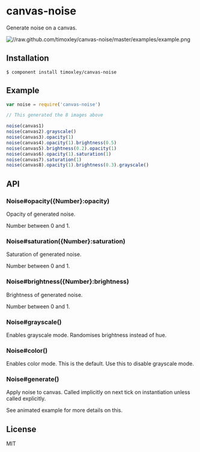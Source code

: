 
# canvas-noise

  Generate noise on a canvas.

![//raw.github.com/timoxley/canvas-noise/master/examples/example.png](//raw.github.com/timoxley/canvas-noise/master/examples/example.png)

## Installation

    $ component install timoxley/canvas-noise

## Example

```js
var noise = require('canvas-noise')

// This generated the 8 images above

noise(canvas1)
noise(canvas2).grayscale()
noise(canvas3).opacity(1)
noise(canvas4).opacity(1).brightness(0.5)
noise(canvas5).brightness(0.2).opacity(1)
noise(canvas6).opacity(1).saturation(1)
noise(canvas7).saturation(1)
noise(canvas8).opacity(1).brightness(0.3).grayscale()

```

## API

### Noise#opacity({Number}:opacity)

  Opacity of generated noise.

  Number between 0 and 1.

### Noise#saturation({Number}:saturation)

  Saturation of generated noise.

  Number between 0 and 1.

### Noise#brightness({Number}:brightness)

  Brightness of generated noise.

  Number between 0 and 1.

### Noise#grayscale()

  Enables grayscale mode. Randomises brightness instead of hue.

### Noise#color()

  Enables color mode. This is the default.
  Use this to disable grayscale mode.

### Noise#generate()

  Apply noise to canvas. Called implicitly on next tick on
  instantiation unless called explicitly.

  See animated example for more details on this.

## License

  MIT
